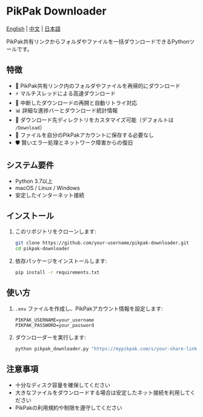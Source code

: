 # PikPak Downloader

[English](./README.md) | [中文](./README_CN.md) | [日本語](./README_JA.md)

PikPak共有リンクからフォルダやファイルを一括ダウンロードできるPythonツールです。

## 特徴

- 🚀 PikPak共有リンク内のフォルダやファイルを再帰的にダウンロード
- ⚡ マルチスレッドによる高速ダウンロード
- 🔄 中断したダウンロードの再開と自動リトライ対応
- 📊 詳細な進捗バーとダウンロード統計情報
- 📁 ダウンロード先ディレクトリをカスタマイズ可能（デフォルトは `/Download`）
- 🔐 ファイルを自分のPikPakアカウントに保存する必要なし
- 🛡️ 賢いエラー処理とネットワーク障害からの復旧

## システム要件

- Python 3.7以上
- macOS / Linux / Windows
- 安定したインターネット接続

## インストール

1. このリポジトリをクローンします:
   ```bash
   git clone https://github.com/your-username/pikpak-downloader.git
   cd pikpak-downloader
   ```
2. 依存パッケージをインストールします:
   ```bash
   pip install -r requirements.txt
   ```

## 使い方

1. `.env` ファイルを作成し、PikPakアカウント情報を設定します:
   ```env
   PIKPAK_USERNAME=your_username
   PIKPAK_PASSWORD=your_password
   ```
2. ダウンローダーを実行します:
   ```bash
   python pikpak_downloader.py "https://mypikpak.com/s/your-share-link"
   ```

## 注意事項

- 十分なディスク容量を確保してください
- 大きなファイルをダウンロードする場合は安定したネット接続を利用してください
- PikPakの利用規約や制限を遵守してください